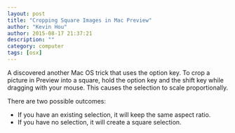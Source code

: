 ```yaml
---
layout: post
title: "Cropping Square Images in Mac Preview"
author: "Kevin Hou"
author: 2015-08-17 21:37:21
description: ""
category: computer
tags: [osx]
---
```


A discovered another Mac OS trick that uses the option key. To crop a picture in Preview into a square, hold the option key and the shift key while dragging with your mouse. This causes the selection to scale proportionally.

There are two possible outcomes:
<ul>
  <li>If you have an existing selection, it will keep the same aspect ratio.</li>
  <li>If you have no selection, it will create a square selection.</li>
</ul>